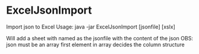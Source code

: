 # ExcelJsonImport
Import json to Excel
Usage:
java -jar ExcelJsonImport [jsonfile] [xslx]

Will add a sheet with named as the jsonfile with the content of the json
OBS: json must be an array
     first element in array decides the column structure
     
